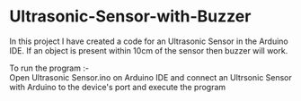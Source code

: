 # Ultrasonic-Sensor-with-Buzzer
In this project I have created a code for an Ultrasonic Sensor in the Arduino IDE. If an object is present within 10cm of the sensor then buzzer will work.

To run the program :-  
Open Ultrasonic Sensor.ino on Arduino IDE and connect an Ultrsonic Sensor with Arduino to the device's port and execute the program
